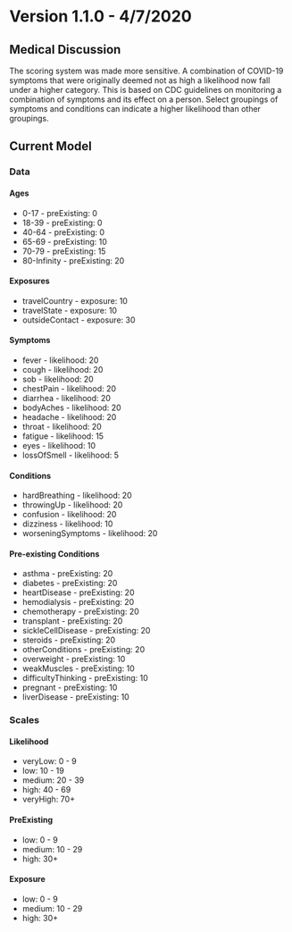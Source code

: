 # Version 1.1.0 - 4/7/2020

## Medical Discussion

The scoring system was made more sensitive. A combination of COVID-19 symptoms that were originally deemed not as high a likelihood now fall under a higher category. This is based on CDC guidelines on monitoring a combination of symptoms and its effect on a person. Select groupings of symptoms and conditions can indicate a higher likelihood than other groupings.

## Current Model

### Data

#### Ages

- 0-17 - preExisting: 0
- 18-39 - preExisting: 0
- 40-64 - preExisting: 0
- 65-69 - preExisting: 10
- 70-79 - preExisting: 15
- 80-Infinity - preExisting: 20

#### Exposures

- travelCountry - exposure: 10
- travelState - exposure: 10
- outsideContact - exposure: 30

#### Symptoms

- fever - likelihood: 20
- cough - likelihood: 20
- sob - likelihood: 20
- chestPain - likelihood: 20
- diarrhea - likelihood: 20
- bodyAches - likelihood: 20
- headache - likelihood: 20
- throat - likelihood: 20
- fatigue - likelihood: 15
- eyes - likelihood: 10
- lossOfSmell - likelihood: 5

#### Conditions

- hardBreathing - likelihood: 20
- throwingUp - likelihood: 20
- confusion - likelihood: 20
- dizziness - likelihood: 10
- worseningSymptoms - likelihood: 20

#### Pre-existing Conditions

- asthma - preExisting: 20
- diabetes - preExisting: 20
- heartDisease - preExisting: 20
- hemodialysis - preExisting: 20
- chemotherapy - preExisting: 20
- transplant - preExisting: 20
- sickleCellDisease - preExisting: 20
- steroids - preExisting: 20
- otherConditions - preExisting: 20
- overweight - preExisting: 10
- weakMuscles - preExisting: 10
- difficultyThinking - preExisting: 10
- pregnant - preExisting: 10
- liverDisease - preExisting: 10

### Scales

#### Likelihood

- veryLow: 0 - 9
- low: 10 - 19
- medium: 20 - 39
- high: 40 - 69
- veryHigh: 70+

#### PreExisting

- low: 0 - 9
- medium: 10 - 29
- high: 30+

#### Exposure

- low: 0 - 9
- medium: 10 - 29
- high: 30+
